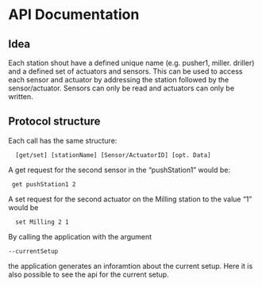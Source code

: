 # API Documentation
## Idea
Each station shout have a defined unique name (e.g. pusher1, miller. driller) and a defined set of actuators and sensors. 
This can be used to access each sensor and actuator by addressing the station followed by the sensor/actuator. 
Sensors can only be read and actuators can only be written. 

## Protocol structure
Each call has the same structure:

      [get/set] [stationName] [Sensor/ActuatorID] [opt. Data]
      
A get request for the second sensor in the “pushStation1” would be:

     get pushStation1 2
A set request for the second  actuator on the Milling station to the value “1” would be

      set Milling 2 1 


By calling the application with the argument

    --currentSetup

the application generates an inforamtion about the current setup. Here it is also possible to see the api for the current setup.


